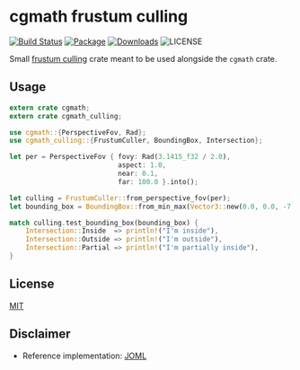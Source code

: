 # cgmath frustum culling

[![Build Status](https://travis-ci.org/germangb/cgmath-culling.svg?branch=master)](https://travis-ci.org/germangb/cgmath-culling)
[![Package](https://img.shields.io/crates/v/cgmath-culling.svg)](https://crates.io/crates/cgmath-culling)
[![Downloads](https://img.shields.io/crates/d/cgmath-culling.svg)](https://crates.io/crates/cgmath-culling)
![LICENSE](https://img.shields.io/crates/l/cgmath-culling.svg)


Small [frustum culling](https://en.wikipedia.org/wiki/Hidden_surface_determination#Viewing_frustum_culling) crate meant to be used alongside the `cgmath` crate.

## Usage

```rust
extern crate cgmath;
extern crate cgmath_culling;

use cgmath::{PerspectiveFov, Rad};
use cgmath_culling::{FrustumCuller, BoundingBox, Intersection};

let per = PerspectiveFov { fovy: Rad(3.1415_f32 / 2.0),
                           aspect: 1.0,
                           near: 0.1,
                           far: 100.0 }.into();

let culling = FrustumCuller::from_perspective_fov(per);
let bounding_box = BoundingBox::from_min_max(Vector3::new(0.0, 0.0, -7.0), Vector3::new(1.0, 1.0, -5.0));

match culling.test_bounding_box(bounding_box) {
    Intersection::Inside  => println!("I'm inside"),
    Intersection::Outside => println!("I'm outside"),
    Intersection::Partial => println!("I'm partially inside"),
}
```

## License

[MIT](LICENSE.md)

## Disclaimer

* Reference implementation: [JOML](https://github.com/JOML-CI/JOML)
